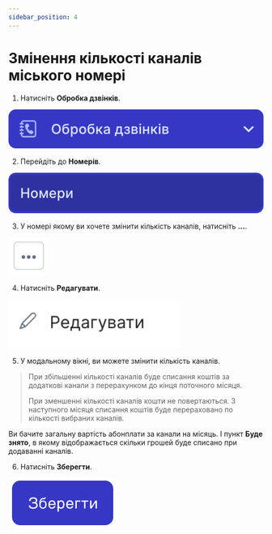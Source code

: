 ```yaml
---
sidebar_position: 4
---
```


# Змінення кількості каналів міського номері

1. Натисніть **Обробка дзвінків**.

![](../../img/call-processing/i-numbers-3.svg)

2. Перейдіть до **Номерів**.

![](../../img/call-processing/i-numbers-4.svg)

3. У номері якому ви хочете змінити кількість каналів, натисніть **...**.

![](../../img/widgets/callback-widget/edit-callback/call-back-menu-button.svg)

4. Натисніть **Редагувати**.

![](../../img/widgets/callback-widget/edit-callback/call-back-menu-edit-button.svg)

5. У модальному вікні, ви можете змінити кількість каналів.

>При збільшенні кількості каналів буде списання коштів за додаткові канали з перерахунком до кінця поточного місяця.
>
> При зменшенні кількості каналів кошти не повертаються. З наступного місяця списання коштів буде перераховано по кількості вибраних каналів.

Ви бачите загальну вартість абонплати за канали на місяць. І пункт **Буде знято**, в якому відображається скільки грошей буде списано при додаванні каналів.

6. Натисніть **Зберегти**.

![](../../img/call-processing/i-numbers-15.svg)
